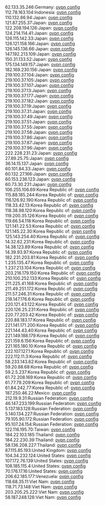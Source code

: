62.133.35.246:Germany: [ovpn config](vpn/62_133_35_246.ovpn)  
112.78.163.104:Indonesia: [ovpn config](vpn/112_78_163_104.ovpn)  
110.132.86.94:Japan: [ovpn config](vpn/110_132_86_94.ovpn)  
121.87.255.37:Japan: [ovpn config](vpn/121_87_255_37.ovpn)  
122.208.194.126:Japan: [ovpn config](vpn/122_208_194_126.ovpn)  
124.214.114.41:Japan: [ovpn config](vpn/124_214_114_41.ovpn)  
126.115.142.33:Japan: [ovpn config](vpn/126_115_142_33.ovpn)  
126.121.158.166:Japan: [ovpn config](vpn/126_121_158_166.ovpn)  
126.145.136.66:Japan: [ovpn config](vpn/126_145_136_66.ovpn)  
147.192.213.109:Japan: [ovpn config](vpn/147_192_213_109.ovpn)  
150.31.133.52:Japan: [ovpn config](vpn/150_31_133_52.ovpn)  
175.134.149.157:Japan: [ovpn config](vpn/175_134_149_157.ovpn)  
182.169.230.156:Japan: [ovpn config](vpn/182_169_230_156.ovpn)  
219.100.37.104:Japan: [ovpn config](vpn/219_100_37_104.ovpn)  
219.100.37.105:Japan: [ovpn config](vpn/219_100_37_105.ovpn)  
219.100.37.107:Japan: [ovpn config](vpn/219_100_37_107.ovpn)  
219.100.37.13:Japan: [ovpn config](vpn/219_100_37_13.ovpn)  
219.100.37.177:Japan: [ovpn config](vpn/219_100_37_177.ovpn)  
219.100.37.182:Japan: [ovpn config](vpn/219_100_37_182.ovpn)  
219.100.37.19:Japan: [ovpn config](vpn/219_100_37_19.ovpn)  
219.100.37.31:Japan: [ovpn config](vpn/219_100_37_31.ovpn)  
219.100.37.49:Japan: [ovpn config](vpn/219_100_37_49.ovpn)  
219.100.37.51:Japan: [ovpn config](vpn/219_100_37_51.ovpn)  
219.100.37.55:Japan: [ovpn config](vpn/219_100_37_55.ovpn)  
219.100.37.58:Japan: [ovpn config](vpn/219_100_37_58.ovpn)  
219.100.37.86:Japan: [ovpn config](vpn/219_100_37_86.ovpn)  
219.100.37.87:Japan: [ovpn config](vpn/219_100_37_87.ovpn)  
219.100.37.96:Japan: [ovpn config](vpn/219_100_37_96.ovpn)  
222.228.231.23:Japan: [ovpn config](vpn/222_228_231_23.ovpn)  
27.89.25.75:Japan: [ovpn config](vpn/27_89_25_75.ovpn)  
36.14.15.137:Japan: [ovpn config](vpn/36_14_15_137.ovpn)  
60.101.84.33:Japan: [ovpn config](vpn/60_101_84_33.ovpn)  
60.132.27.166:Japan: [ovpn config](vpn/60_132_27_166.ovpn)  
60.153.236.123:Japan: [ovpn config](vpn/60_153_236_123.ovpn)  
60.73.30.231:Japan: [ovpn config](vpn/60_73_30_231.ovpn)  
106.255.106.69:Korea Republic of: [ovpn config](vpn/106_255_106_69.ovpn)  
115.88.185.244:Korea Republic of: [ovpn config](vpn/115_88_185_244.ovpn)  
116.126.92.190:Korea Republic of: [ovpn config](vpn/116_126_92_190.ovpn)  
118.33.42.13:Korea Republic of: [ovpn config](vpn/118_33_42_13.ovpn)  
118.38.98.120:Korea Republic of: [ovpn config](vpn/118_38_98_120.ovpn)  
119.200.35.126:Korea Republic of: [ovpn config](vpn/119_200_35_126.ovpn)  
119.66.54.118:Korea Republic of: [ovpn config](vpn/119_66_54_118.ovpn)  
121.141.22.53:Korea Republic of: [ovpn config](vpn/121_141_22_53.ovpn)  
121.145.22.30:Korea Republic of: [ovpn config](vpn/121_145_22_30.ovpn)  
125.143.254.40:Korea Republic of: [ovpn config](vpn/125_143_254_40.ovpn)  
14.32.62.231:Korea Republic of: [ovpn config](vpn/14_32_62_231.ovpn)  
14.38.123.89:Korea Republic of: [ovpn config](vpn/14_38_123_89.ovpn)  
14.39.93.97:Korea Republic of: [ovpn config](vpn/14_39_93_97.ovpn)  
182.231.203.81:Korea Republic of: [ovpn config](vpn/182_231_203_81.ovpn)  
1.235.135.47:Korea Republic of: [ovpn config](vpn/1_235_135_47.ovpn)  
1.237.213.104:Korea Republic of: [ovpn config](vpn/1_237_213_104.ovpn)  
203.216.179.150:Korea Republic of: [ovpn config](vpn/203_216_179_150.ovpn)  
210.100.252.133:Korea Republic of: [ovpn config](vpn/210_100_252_133.ovpn)  
211.225.41.168:Korea Republic of: [ovpn config](vpn/211_225_41_168.ovpn)  
211.49.251.172:Korea Republic of: [ovpn config](vpn/211_49_251_172.ovpn)  
211.57.246.31:Korea Republic of: [ovpn config](vpn/211_57_246_31.ovpn)  
218.147.176.6:Korea Republic of: [ovpn config](vpn/218_147_176_6.ovpn)  
220.121.43.122:Korea Republic of: [ovpn config](vpn/220_121_43_122.ovpn)  
220.126.25.231:Korea Republic of: [ovpn config](vpn/220_126_25_231.ovpn)  
220.77.203.42:Korea Republic of: [ovpn config](vpn/220_77_203_42.ovpn)  
220.88.183.17:Korea Republic of: [ovpn config](vpn/220_88_183_17.ovpn)  
221.141.171.200:Korea Republic of: [ovpn config](vpn/221_141_171_200.ovpn)  
221.144.43.40:Korea Republic of: [ovpn config](vpn/221_144_43_40.ovpn)  
221.149.188.179:Korea Republic of: [ovpn config](vpn/221_149_188_179.ovpn)  
221.159.6.156:Korea Republic of: [ovpn config](vpn/221_159_6_156.ovpn)  
221.165.180.10:Korea Republic of: [ovpn config](vpn/221_165_180_10.ovpn)  
222.107.127.1:Korea Republic of: [ovpn config](vpn/222_107_127_1.ovpn)  
222.112.11.3:Korea Republic of: [ovpn config](vpn/222_112_11_3.ovpn)  
58.233.143.62:Korea Republic of: [ovpn config](vpn/58_233_143_62.ovpn)  
59.20.88.68:Korea Republic of: [ovpn config](vpn/59_20_88_68.ovpn)  
59.2.5.237:Korea Republic of: [ovpn config](vpn/59_2_5_237.ovpn)  
61.72.208.169:Korea Republic of: [ovpn config](vpn/61_72_208_169.ovpn)  
61.77.79.209:Korea Republic of: [ovpn config](vpn/61_77_79_209.ovpn)  
61.84.242.77:Korea Republic of: [ovpn config](vpn/61_84_242_77.ovpn)  
187.250.46.22:Mexico: [ovpn config](vpn/187_250_46_22.ovpn)  
212.19.9.31:Russian Federation: [ovpn config](vpn/212_19_9_31.ovpn)  
46.147.233.199:Russian Federation: [ovpn config](vpn/46_147_233_199.ovpn)  
5.137.183.128:Russian Federation: [ovpn config](vpn/5_137_183_128.ovpn)  
5.140.134.227:Russian Federation: [ovpn config](vpn/5_140_134_227.ovpn)  
79.105.90.172:Russian Federation: [ovpn config](vpn/79_105_90_172.ovpn)  
95.107.24.154:Russian Federation: [ovpn config](vpn/95_107_24_154.ovpn)  
122.116.195.70:Taiwan: [ovpn config](vpn/122_116_195_70.ovpn)  
184.22.103.185:Thailand: [ovpn config](vpn/184_22_103_185.ovpn)  
184.22.230.39:Thailand: [ovpn config](vpn/184_22_230_39.ovpn)  
58.136.208.227:Thailand: [ovpn config](vpn/58_136_208_227.ovpn)  
87.115.85.193:United Kingdom: [ovpn config](vpn/87_115_85_193.ovpn)  
104.34.232.124:United States: [ovpn config](vpn/104_34_232_124.ovpn)  
107.172.76.139:United States: [ovpn config](vpn/107_172_76_139.ovpn)  
108.185.115.4:United States: [ovpn config](vpn/108_185_115_4.ovpn)  
70.176.17.16:United States: [ovpn config](vpn/70_176_17_16.ovpn)  
206.62.185.177:Venezuela: [ovpn config](vpn/206_62_185_177.ovpn)  
118.68.35.11:Viet Nam: [ovpn config](vpn/118_68_35_11.ovpn)  
118.71.73.148:Viet Nam: [ovpn config](vpn/118_71_73_148.ovpn)  
203.205.25.222:Viet Nam: [ovpn config](vpn/203_205_25_222.ovpn)  
58.187.248.126:Viet Nam: [ovpn config](vpn/58_187_248_126.ovpn)  
